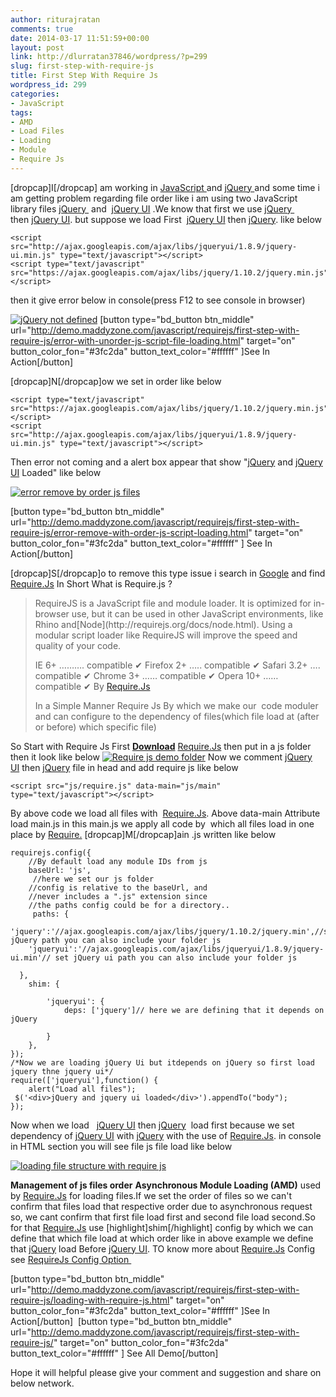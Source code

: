 ```yaml
---
author: riturajratan
comments: true
date: 2014-03-17 11:51:59+00:00
layout: post
link: http://dlurratan37846/wordpress/?p=299
slug: first-step-with-require-js
title: First Step With Require Js
wordpress_id: 299
categories:
- JavaScript
tags:
- AMD
- Load Files
- Loading
- Module
- Require Js
---
```


[dropcap]I[/dropcap] am working in [JavaScript ](https://developer.mozilla.org/en/docs/Web/JavaScript)and [jQuery ](http://jquery.com/)and some time i am getting problem regarding file order like i am using two JavaScript library files [jQuery ](http://jquery.com/) and  [jQuery UI](http://jqueryui.com/) .We know that first we use [jQuery ](http://jquery.com/)  then [jQuery UI](http://jqueryui.com/). but suppose we load First  [jQuery UI](http://jqueryui.com/) then [jQuery](http://jquery.com/). like below

    
    <script src="http://ajax.googleapis.com/ajax/libs/jqueryui/1.8.9/jquery-ui.min.js" type="text/javascript"></script>
    <script type="text/javascript" src="https://ajax.googleapis.com/ajax/libs/jquery/1.10.2/jquery.min.js"></script>


then it give error below in console(press F12 to see console in browser)


[![jQuery not defined](http://maddyzone.com/wp-content/uploads/2014/03/jQuery-not-defined.png)](http://maddyzone.com/wp-content/uploads/2014/03/jQuery-not-defined.png) [button type="bd_button btn_middle" url="http://demo.maddyzone.com/javascript/requirejs/first-step-with-require-js/error-with-unorder-js-script-file-loading.html" target="on" button_color_fon="#3fc2da" button_text_color="#ffffff" ]See In Action[/button]


[dropcap]N[/dropcap]ow we set in order like below

    
    <script type="text/javascript" src="https://ajax.googleapis.com/ajax/libs/jquery/1.10.2/jquery.min.js"></script>
    <script src="http://ajax.googleapis.com/ajax/libs/jqueryui/1.8.9/jquery-ui.min.js" type="text/javascript"></script>


Then error not coming and a alert box appear that show "[jQuery](http://jquery.com/) and [jQuery UI](http://jqueryui.com/) Loaded" like below


[![error remove by order js files](http://maddyzone.com/wp-content/uploads/2014/03/error-remove-by-order-js-files.png)](http://maddyzone.com/wp-content/uploads/2014/03/error-remove-by-order-js-files.png)




[button type="bd_button btn_middle" url="http://demo.maddyzone.com/javascript/requirejs/first-step-with-require-js/error-remove-with-order-js-script-loading.html" target="on" button_color_fon="#3fc2da" button_text_color="#ffffff" ] See In Action[/button]


[dropcap]S[/dropcap]o to remove this type issue i search in [Google](https://www.google.com) and find [Require.Js](http://requirejs.org/)
In Short What is Require.js ?


<blockquote>RequireJS is a JavaScript file and module loader. It is optimized for in-browser use, but it can be used in other JavaScript environments, like Rhino and[Node](http://requirejs.org/docs/node.html). Using a modular script loader like RequireJS will improve the speed and quality of your code.

IE 6+ ………. compatible ✔
Firefox 2+ ….. compatible ✔
Safari 3.2+ …. compatible ✔
Chrome 3+ …… compatible ✔
Opera 10+ …… compatible ✔ By [Require.Js](http://requirejs.org/)

In a Simple Manner Require Js By which we make our  code moduler and can configure to the dependency of files(which file load at (after or before) which specific file)</blockquote>


So Start with Require Js First [**Download**](http://requirejs.org/docs/download.html) [Require.Js](http://requirejs.org/) then put in a js folder then it look like below [![Require js demo folder](http://maddyzone.com/wp-content/uploads/2014/03/Require-js-demo-folde.png)](http://maddyzone.com/wp-content/uploads/2014/03/Require-js-demo-folde.png) Now we comment [jQuery UI](http://jqueryui.com/) then [jQuery](http://jquery.com/) file in head and add require js like below

    
    <script src="js/require.js" data-main="js/main" type="text/javascript"></script>


By above code we load all files with  [Require.Js](http://requirejs.org/). Above data-main Attribute load main.js in this main.js we apply all code by  which all files load in one place by [Require.](http://requirejs.org/) [dropcap]M[/dropcap]ain .js written like below

    
    requirejs.config({
        //By default load any module IDs from js 
        baseUrl: 'js',
         //here we set our js folder
        //config is relative to the baseUrl, and
        //never includes a ".js" extension since
        //the paths config could be for a directory..
         paths: {
        'jquery':'//ajax.googleapis.com/ajax/libs/jquery/1.10.2/jquery.min',//set jQuery path you can also include your folder js
        'jqueryui':'//ajax.googleapis.com/ajax/libs/jqueryui/1.8.9/jquery-ui.min'// set jQuery ui path you can also include your folder js
    
      },
        shim: {
    
        	'jqueryui': {
                deps: ['jquery']// here we are defining that it depends on jQuery
    
            } 
        },
    });
    /*Now we are loading jQuery Ui but itdepends on jQuery so first load jquery thne jquery ui*/
    require(['jqueryui'],function() {
        alert("Load all files");
     $('<div>jQuery and jquery ui loaded</div>').appendTo("body");
    });


Now when we load   [jQuery UI](http://jqueryui.com/) then [jQuery](http://jquery.com/)  load first because we set dependency of [jQuery UI](http://jqueryui.com/) with [jQuery](http://jquery.com/) with the use of [Require.Js](http://requirejs.org/). in console in HTML section you will see file js file load like below


[![loading file structure with require js](http://maddyzone.com/wp-content/uploads/2014/03/loading-file-structure-with-require-js.png)](http://maddyzone.com/wp-content/uploads/2014/03/loading-file-structure-with-require-js.png)


**Management of js files order**
**Asynchronous Module Loading (AMD)** used by [Require.Js](http://requirejs.org/) for loading files.If we set the order of files so we can't confirm that files load that respective order due to asynchronous request so, we cant confirm that first file load first and second file load second.So for that [Require.Js](http://requirejs.org/) use [highlight]shim[/highlight] config by which we can define that which file load at which order like in above example we define that [jQuery](http://jquery.com/) load Before [jQuery UI](http://jqueryui.com/). TO know more about [Require.Js](http://requirejs.org/) Config see [RequireJs Config Option ](http://requirejs.org/docs/api.html#config)


[button type="bd_button btn_middle" url="http://demo.maddyzone.com/javascript/requirejs/first-step-with-require-js/loading-with-require-js.html" target="on" button_color_fon="#3fc2da" button_text_color="#ffffff" ]See In Action[/button]  [button type="bd_button btn_middle" url="http://demo.maddyzone.com/javascript/requirejs/first-step-with-require-js/" target="on" button_color_fon="#3fc2da" button_text_color="#ffffff" ] See All Demo[/button]




Hope it will helpful please give your comment and suggestion and share on below network.
